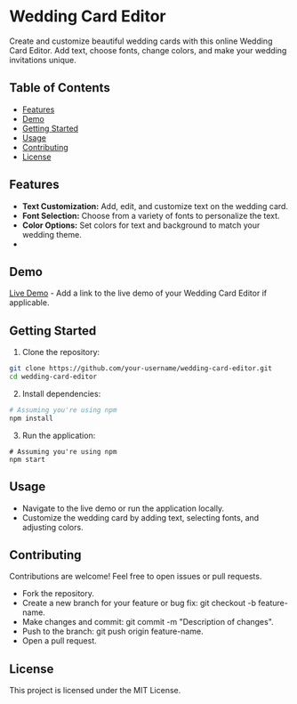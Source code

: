 # Wedding Card Editor

Create and customize beautiful wedding cards with this online Wedding Card Editor. Add text, choose fonts, change colors, and make your wedding invitations unique.

## Table of Contents

- [Features](#features)
- [Demo](#demo)
- [Getting Started](#getting-started)
- [Usage](#usage)
- [Contributing](#contributing)
- [License](#license)

## Features

- **Text Customization:** Add, edit, and customize text on the wedding card.
- **Font Selection:** Choose from a variety of fonts to personalize the text.
- **Color Options:** Set colors for text and background to match your wedding theme.
- 
## Demo

[Live Demo](https://mayankkuthar.github.io/Wedding-Card-Editor/) - Add a link to the live demo of your Wedding Card Editor if applicable.

## Getting Started

1. Clone the repository:

```bash
git clone https://github.com/your-username/wedding-card-editor.git
cd wedding-card-editor
```

2. Install dependencies:

```bash
# Assuming you're using npm
npm install
```

3. Run the application:

```
# Assuming you're using npm
npm start

```
## Usage

- Navigate to the live demo or run the application locally.
- Customize the wedding card by adding text, selecting fonts, and adjusting colors.

## Contributing

Contributions are welcome! Feel free to open issues or pull requests.

- Fork the repository.
- Create a new branch for your feature or bug fix: git checkout -b feature-name.
- Make changes and commit: git commit -m "Description of changes".
- Push to the branch: git push origin feature-name.
- Open a pull request.

## License

This project is licensed under the MIT License.
